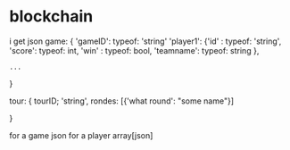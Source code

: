 # blockchain

i get json
game:
{
    'gameID': typeof: 'string'
    'player1': {'id'   : typeof: 'string',
                'score': typeof: int,
                'win'  : typeof: bool,
                'teamname': typeof: string
                },

    ...
}

tour:
{
 tourID; 'string',
 rondes: [{'what round': "some name"}]

}

for a game json
for a player array[json]